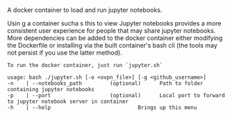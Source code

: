 A docker container to load and run jupyter notebooks. 

Usin g a container sucha s this to view Jupyter notebooks provides a more consistent user experience for people that may share jupyter notebooks.
More dependencies can be added to the docker container either modifying the Dockerfile or installing via the built container's bash cli  (the tools may not persist if you use the latter method).

```
To run the docker container, just run `jupyter.sh`

usage: bash ./jupyter.sh [-o <ovpn_file>] [-g <github_username>]
-n    | --notebooks_path         (optional)      Path to folder containing jupyter notebooks
-p    | --port                   (optional)      Local port to forward to jupyter notebook server in container
-h    | --help                            Brings up this menu

```
